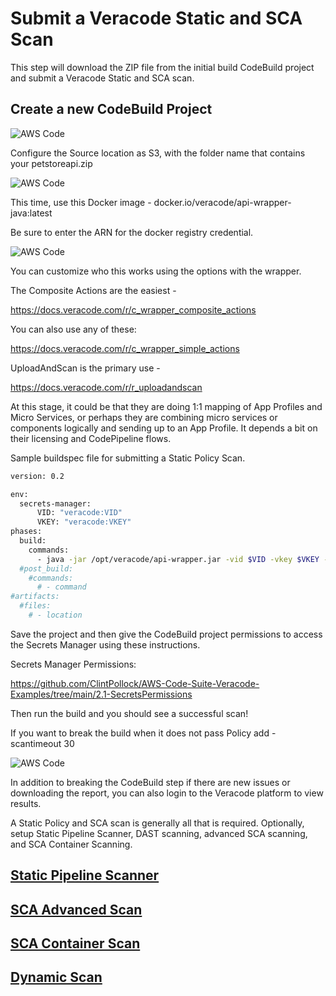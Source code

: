 # Submit a Veracode Static and SCA Scan

This step will download the ZIP file from the initial build CodeBuild project and submit a Veracode Static and SCA scan. 

## Create a new CodeBuild Project

![AWS Code](https://github.com/ClintPollock/AWS-Code-Suite-Veracode-Examples/raw/main/4-Static-SCA-Policy-Scan/1-StaticSCA.png)

Configure the Source location as S3, with the folder name that contains your petstoreapi.zip

![AWS Code](https://github.com/ClintPollock/AWS-Code-Suite-Veracode-Examples/raw/main/4-Static-SCA-Policy-Scan/2-StaticSCA.png)

This time, use this Docker image - docker.io/veracode/api-wrapper-java:latest

Be sure to enter the ARN for the docker registry credential.

![AWS Code](https://github.com/ClintPollock/AWS-Code-Suite-Veracode-Examples/raw/main/4-Static-SCA-Policy-Scan/3-StaticSCA.png)

You can customize who this works using the options with the wrapper.

The Composite Actions are the easiest -

https://docs.veracode.com/r/c_wrapper_composite_actions

You can also use any of these:

https://docs.veracode.com/r/c_wrapper_simple_actions

UploadAndScan is the primary use -

https://docs.veracode.com/r/r_uploadandscan

At this stage, it could be that they are doing 1:1 mapping of App Profiles and Micro Services, or perhaps they are combining micro services or components logically and sending up to an App Profile. It depends a bit on their licensing and CodePipeline flows.

Sample buildspec file for submitting a Static Policy Scan.

```bash
version: 0.2

env:
  secrets-manager:
      VID: "veracode:VID"
      VKEY: "veracode:VKEY"
phases:
  build:
    commands:
      - java -jar /opt/veracode/api-wrapper.jar -vid $VID -vkey $VKEY -appname AWSCodeBuild-PetStoreAPI -action UploadAndScan -createprofile true -version $CODEBUILD_BUILD_ID -filepath petstoreapi.zip
  #post_build:
    #commands:
      # - command
#artifacts:
  #files:
    # - location
```

Save the project and then give the CodeBuild project permissions to access the Secrets Manager using these instructions.

Secrets Manager Permissions:

https://github.com/ClintPollock/AWS-Code-Suite-Veracode-Examples/tree/main/2.1-SecretsPermissions

Then run the build and you should see a successful scan!

If you want to break the build when it does not pass Policy add -scantimeout 30

![AWS Code](https://github.com/ClintPollock/AWS-Code-Suite-Veracode-Examples/raw/main/4-Static-SCA-Policy-Scan/4-StaticSCA.png)

In addition to breaking the CodeBuild step if there are new issues or downloading the report, you can also login to the Veracode platform to view results.

A Static Policy and SCA scan is generally all that is required.  Optionally, setup Static Pipeline Scanner, DAST scanning, advanced SCA scanning, and SCA Container Scanning.

## [Static Pipeline Scanner](/5-Static-Pipeline-Scan)

## [SCA Advanced Scan](/7-SCA-Advanced-Scan)

## [SCA Container Scan](/7-SCA-Container-Scan)

## [Dynamic Scan](/9-DAST-Scan)
